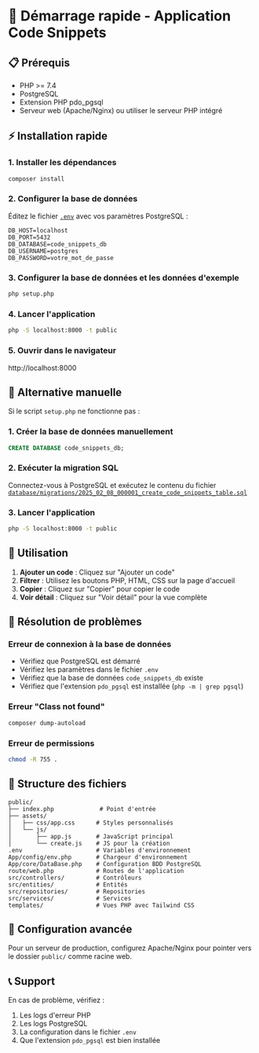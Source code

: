 # 🚀 Démarrage rapide - Application Code Snippets

## 📋 Prérequis
- PHP >= 7.4
- PostgreSQL
- Extension PHP pdo_pgsql
- Serveur web (Apache/Nginx) ou utiliser le serveur PHP intégré

## ⚡ Installation rapide

### 1. Installer les dépendances
```bash
composer install
```

### 2. Configurer la base de données
Éditez le fichier [`.env`](.env) avec vos paramètres PostgreSQL :

```env
DB_HOST=localhost
DB_PORT=5432
DB_DATABASE=code_snippets_db
DB_USERNAME=postgres
DB_PASSWORD=votre_mot_de_passe
```

### 3. Configurer la base de données et les données d'exemple
```bash
php setup.php
```

### 4. Lancer l'application
```bash
php -S localhost:8000 -t public
```

### 5. Ouvrir dans le navigateur
http://localhost:8000

## 🎯 Alternative manuelle

Si le script `setup.php` ne fonctionne pas :

### 1. Créer la base de données manuellement
```sql
CREATE DATABASE code_snippets_db;
```

### 2. Exécuter la migration SQL
Connectez-vous à PostgreSQL et exécutez le contenu du fichier [`database/migrations/2025_02_08_000001_create_code_snippets_table.sql`](database/migrations/2025_02_08_000001_create_code_snippets_table.sql)

### 3. Lancer l'application
```bash
php -S localhost:8000 -t public
```

## 🎉 Utilisation

1. **Ajouter un code** : Cliquez sur "Ajouter un code"
2. **Filtrer** : Utilisez les boutons PHP, HTML, CSS sur la page d'accueil
3. **Copier** : Cliquez sur "Copier" pour copier le code
4. **Voir détail** : Cliquez sur "Voir détail" pour la vue complète

## 🐛 Résolution de problèmes

### Erreur de connexion à la base de données
- Vérifiez que PostgreSQL est démarré
- Vérifiez les paramètres dans le fichier `.env`
- Vérifiez que la base de données `code_snippets_db` existe
- Vérifiez que l'extension `pdo_pgsql` est installée (`php -m | grep pgsql`)

### Erreur "Class not found"
```bash
composer dump-autoload
```

### Erreur de permissions
```bash
chmod -R 755 .
```

## 📁 Structure des fichiers

```
public/
├── index.php             # Point d'entrée
├── assets/
│   ├── css/app.css      # Styles personnalisés
│   └── js/
│       ├── app.js       # JavaScript principal
│       └── create.js    # JS pour la création
.env                     # Variables d'environnement
App/config/env.php       # Chargeur d'environnement
App/core/DataBase.php    # Configuration BDD PostgreSQL
route/web.php            # Routes de l'application
src/controllers/         # Contrôleurs
src/entities/            # Entités
src/repositories/        # Repositories
src/services/            # Services
templates/               # Vues PHP avec Tailwind CSS
```

## 🔧 Configuration avancée

Pour un serveur de production, configurez Apache/Nginx pour pointer vers le dossier `public/` comme racine web.

## 📞 Support

En cas de problème, vérifiez :
1. Les logs d'erreur PHP
2. Les logs PostgreSQL
3. La configuration dans le fichier `.env`
4. Que l'extension `pdo_pgsql` est bien installée
